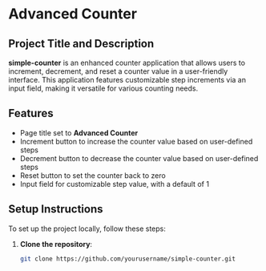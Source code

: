 # Advanced Counter

## Project Title and Description
**simple-counter** is an enhanced counter application that allows users to increment, decrement, and reset a counter value in a user-friendly interface. This application features customizable step increments via an input field, making it versatile for various counting needs.

## Features
- Page title set to **Advanced Counter**
- Increment button to increase the counter value based on user-defined steps
- Decrement button to decrease the counter value based on user-defined steps
- Reset button to set the counter back to zero
- Input field for customizable step value, with a default of 1

## Setup Instructions
To set up the project locally, follow these steps:

1. **Clone the repository**:
    ```bash
    git clone https://github.com/yourusername/simple-counter.git
    ```
